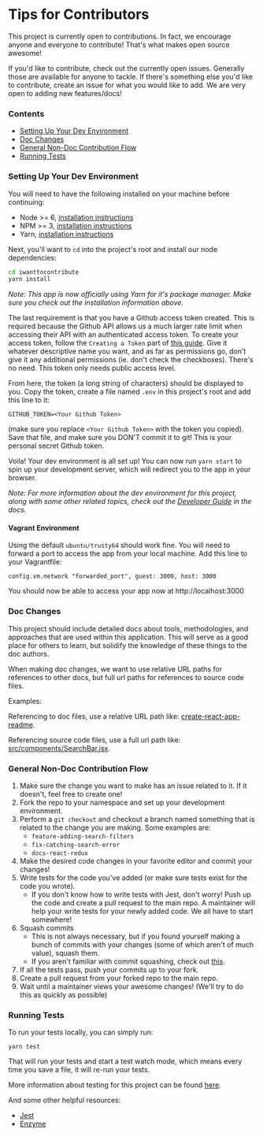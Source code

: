 # Tips for Contributors

This project is currently open to contributions. In fact, we encourage anyone and everyone to contribute! That's what makes open source awesome!

If you'd like to contribute, check out the currently open issues. Generally those are available for anyone to tackle. If there's something else you'd like to contribute, create an issue for what you would like to add. We are very open to adding new features/docs!

### Contents

- [Setting Up Your Dev Environment](#setting-up-your-dev-environment)
- [Doc Changes](#doc-changes)
- [General Non-Doc Contribution Flow](#general-non-doc-contribution-flow)
- [Running Tests](#running-tests)

### Setting Up Your Dev Environment

You will need to have the following installed on your machine before continuing:

- Node >= 6, [installation instructions](https://docs.npmjs.com/getting-started/installing-node)
- NPM >= 3, [installation instructions](http://blog.npmjs.org/post/85484771375/how-to-install-npm)
- Yarn, [installation instructions](https://yarnpkg.com/lang/en/docs/install/)

Next, you'll want to `cd` into the project's root and install our node dependencies:

```bash
cd iwanttocontribute
yarn install
```

_Note: This app is now officially using Yarn for it's package manager. Make sure you check out the installation information above._

The last requirement is that you have a Github access token created. This is required because the Github API allows us a much larger rate limit when accessing their API with an authenticated access token. To create your access token, follow the `Creating a Token` part of [this guide](https://help.github.com/articles/creating-a-personal-access-token-for-the-command-line/#creating-a-token). Give it whatever descriptive name you want, and as far as permissions go, don't give it any additional permissions (ie. don't check the checkboxes). There's no need. This token only needs public access level.

From here, the token (a long string of characters) should be displayed to you. Copy the token, create a file named `.env` in this project's root and add this line to it:

```
GITHUB_TOKEN=<Your Github Token>

```

(make sure you replace `<Your Github Token>` with the token you copied). Save that file, and make sure you DON'T commit it to git! This is your personal secret Github token.

Voila! Your dev environment is all set up! You can now run `yarn start` to spin up your development server, which will redirect you to the app in your browser.

_Note: For more information about the dev environment for this project, along with some other related topics, check out the [Developer Guide](docs/developer-guide/README.md) in the docs._

#### Vagrant Environment

Using the default `ubuntu/trusty64` should work fine. You will need to forward a port to access the app from your local machine. Add this line to your Vagrantfile:

```
config.vm.network "forwarded_port", guest: 3000, host: 3000
```

You should now be able to access your app now at http://localhost:3000

### Doc Changes

This project should include detailed docs about tools, methodologies, and approaches that are used within this application. This will serve as a good place for others to learn, but solidify the knowledge of these things to the doc authors.

When making doc changes, we want to use relative URL paths for references to other docs, but full url paths for references to source code files.

Examples:

Referencing to doc files, use a relative URL path like: [create-react-app-readme](docs/create-react-app-readme.md).

Referencing source code files, use a full url path like: [src/components/SearchBar.jsx]().

### General Non-Doc Contribution Flow

1. Make sure the change you want to make has an issue related to it. If it doesn't, feel free to create one!
2. Fork the repo to your namespace and set up your development environment.
3. Perform a `git checkout` and checkout a branch named something that is related to the change you are making. Some examples are:
    - `feature-adding-search-filters`
    - `fix-catching-search-error`
    - `docs-react-redux`
4. Make the desired code changes in your favorite editor and commit your changes!
5. Write tests for the code you've added (or make sure tests exist for the code you wrote).
    - If you don't know how to write tests with Jest, don't worry! Push up the code and create a pull request to the main repo. A maintainer will help your write tests for your newly added code. We all have to start somewhere!
6. Squash commits
    - This is not always necessary, but if you found yourself making a bunch of commits with your changes (some of which aren't of much value), squash them.
    - If you aren't familiar with commit squashing, check out [this](http://stackoverflow.com/a/16642628).
7. If all the tests pass, push your commits up to your fork.
8. Create a pull request from your forked repo to the main repo.
9. Wait until a maintainer views your awesome changes! (We'll try to do this as quickly as possible)

### Running Tests

To run your tests locally, you can simply run:

```
yarn test
```

That will run your tests and start a test watch mode, which means every time you save a file, it will re-run your tests.

More information about testing for this project can be found [here](https://github.com/facebookincubator/create-react-app/blob/master/packages/react-scripts/template/README.md#running-tests).

And some other helpful resources:

- [Jest](https://facebook.github.io/jest/)
- [Enzyme](https://github.com/airbnb/enzyme)
